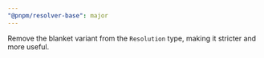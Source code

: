 ```yaml
---
"@pnpm/resolver-base": major
---
```


Remove the blanket variant from the `Resolution` type, making it stricter and more useful.
